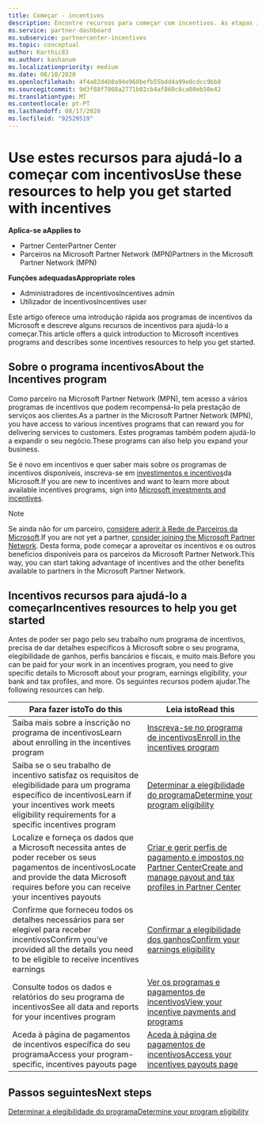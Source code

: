 ```yaml
---
title: Começar - incentivos
description: Encontre recursos para começar com incentivos. As etapas incluem confirmar que cumpre os requisitos de elegibilidade e submeter dados bancários, fiscais e de pagamento.
ms.service: partner-dashboard
ms.subservice: partnercenter-incentives
ms.topic: conceptual
author: Karthic83
ms.author: kashanum
ms.localizationpriority: medium
ms.date: 08/10/2020
ms.openlocfilehash: 4f4a82d4b8a94e960befb55bdd4a99e0cdcc9bb0
ms.sourcegitcommit: 9d3f88f7008a2771b02cb4af860c6ca00eb50e42
ms.translationtype: MT
ms.contentlocale: pt-PT
ms.lasthandoff: 08/17/2020
ms.locfileid: "92529519"
---
```

# <a name="use-these-resources-to-help-you-get-started-with-incentives"></a><span data-ttu-id="09085-104">Use estes recursos para ajudá-lo a começar com incentivos</span><span class="sxs-lookup"><span data-stu-id="09085-104">Use these resources to help you get started with incentives</span></span>

<span data-ttu-id="09085-105">**Aplica-se a**</span><span class="sxs-lookup"><span data-stu-id="09085-105">**Applies to**</span></span>

- <span data-ttu-id="09085-106">Partner Center</span><span class="sxs-lookup"><span data-stu-id="09085-106">Partner Center</span></span>
- <span data-ttu-id="09085-107">Parceiros na Microsoft Partner Network (MPN)</span><span class="sxs-lookup"><span data-stu-id="09085-107">Partners in the Microsoft Partner Network (MPN)</span></span>

<span data-ttu-id="09085-108">**Funções adequadas**</span><span class="sxs-lookup"><span data-stu-id="09085-108">**Appropriate roles**</span></span>

- <span data-ttu-id="09085-109">Administradores de incentivos</span><span class="sxs-lookup"><span data-stu-id="09085-109">Incentives admin</span></span>
- <span data-ttu-id="09085-110">Utilizador de incentivos</span><span class="sxs-lookup"><span data-stu-id="09085-110">Incentives user</span></span>

<span data-ttu-id="09085-111">Este artigo oferece uma introdução rápida aos programas de incentivos da Microsoft e descreve alguns recursos de incentivos para ajudá-lo a começar.</span><span class="sxs-lookup"><span data-stu-id="09085-111">This article offers a quick introduction to Microsoft incentives programs and describes some incentives resources to help you get started.</span></span>

## <a name="about-the-incentives-program"></a><span data-ttu-id="09085-112">Sobre o programa incentivos</span><span class="sxs-lookup"><span data-stu-id="09085-112">About the Incentives program</span></span>

<span data-ttu-id="09085-113">Como parceiro na Microsoft Partner Network (MPN), tem acesso a vários programas de incentivos que podem recompensá-lo pela prestação de serviços aos clientes.</span><span class="sxs-lookup"><span data-stu-id="09085-113">As a partner in the Microsoft Partner Network (MPN), you have access to various incentives programs that can reward you for delivering services to customers.</span></span> <span data-ttu-id="09085-114">Estes programas também podem ajudá-lo a expandir o seu negócio.</span><span class="sxs-lookup"><span data-stu-id="09085-114">These programs can also help you expand your business.</span></span>

<span data-ttu-id="09085-115">Se é novo em incentivos e quer saber mais sobre os programas de incentivos disponíveis, inscreva-se em [investimentos e incentivos](https://partner.microsoft.com/membership/partner-incentives)da Microsoft.</span><span class="sxs-lookup"><span data-stu-id="09085-115">If you are new to incentives and want to learn more about available incentives programs, sign into [Microsoft investments and incentives](https://partner.microsoft.com/membership/partner-incentives).</span></span>

> [!NOTE]
> <span data-ttu-id="09085-116">Se ainda não for um parceiro, [considere aderir à Rede de Parceiros da Microsoft](https://partner.microsoft.com/membership).</span><span class="sxs-lookup"><span data-stu-id="09085-116">If you are not yet a partner, [consider joining the Microsoft Partner Network](https://partner.microsoft.com/membership).</span></span> <span data-ttu-id="09085-117">Desta forma, pode começar a aproveitar os incentivos e os outros benefícios disponíveis para os parceiros da Microsoft Partner Network.</span><span class="sxs-lookup"><span data-stu-id="09085-117">This way, you can start taking advantage of incentives and the other benefits available to partners in the Microsoft Partner Network.</span></span>  

## <a name="incentives-resources-to-help-you-get-started"></a><span data-ttu-id="09085-118">Incentivos recursos para ajudá-lo a começar</span><span class="sxs-lookup"><span data-stu-id="09085-118">Incentives resources to help you get started</span></span>

<span data-ttu-id="09085-119">Antes de poder ser pago pelo seu trabalho num programa de incentivos, precisa de dar detalhes específicos à Microsoft sobre o seu programa, elegibilidade de ganhos, perfis bancários e fiscais, e muito mais.</span><span class="sxs-lookup"><span data-stu-id="09085-119">Before you can be paid for your work in an incentives program, you need to give specific details to Microsoft about your program, earnings eligibility, your bank and tax profiles, and more.</span></span> <span data-ttu-id="09085-120">Os seguintes recursos podem ajudar.</span><span class="sxs-lookup"><span data-stu-id="09085-120">The following resources can help.</span></span>

|  <span data-ttu-id="09085-121">**Para fazer isto**</span><span class="sxs-lookup"><span data-stu-id="09085-121">**To do this**</span></span>  |  <span data-ttu-id="09085-122">**Leia isto**</span><span class="sxs-lookup"><span data-stu-id="09085-122">**Read this**</span></span>  |
|--------------|-----------|
| <span data-ttu-id="09085-123">Saiba mais sobre a inscrição no programa de incentivos</span><span class="sxs-lookup"><span data-stu-id="09085-123">Learn about enrolling in the incentives program</span></span> | [<span data-ttu-id="09085-124">Inscreva-se no programa de incentivos</span><span class="sxs-lookup"><span data-stu-id="09085-124">Enroll in the incentives program</span></span>](incentives-enroll.md)  |
| <span data-ttu-id="09085-125">Saiba se o seu trabalho de incentivo satisfaz os requisitos de elegibilidade para um programa específico de incentivos</span><span class="sxs-lookup"><span data-stu-id="09085-125">Learn if your incentives work meets eligibility requirements for a specific incentives program</span></span> | [<span data-ttu-id="09085-126">Determinar a elegibilidade do programa</span><span class="sxs-lookup"><span data-stu-id="09085-126">Determine your program eligibility</span></span>](incentives-determined-your-program-eligibility.md)  |
| <span data-ttu-id="09085-127">Localize e forneça os dados que a Microsoft necessita antes de poder receber os seus pagamentos de incentivos</span><span class="sxs-lookup"><span data-stu-id="09085-127">Locate and provide the data Microsoft requires before you can receive your incentives payouts</span></span> | [<span data-ttu-id="09085-128">Criar e gerir perfis de pagamento e impostos no Partner Center</span><span class="sxs-lookup"><span data-stu-id="09085-128">Create and manage payout and tax profiles in Partner Center</span></span>](incentives-create-and-manage-your-payout-and-tax-profiles.md)  |
| <span data-ttu-id="09085-129">Confirme que forneceu todos os detalhes necessários para ser elegível para receber incentivos</span><span class="sxs-lookup"><span data-stu-id="09085-129">Confirm you’ve provided all the details you need to be eligible to receive incentives earnings</span></span> | [<span data-ttu-id="09085-130">Confirmar a elegibilidade dos ganhos</span><span class="sxs-lookup"><span data-stu-id="09085-130">Confirm your earnings eligibility</span></span>](incentives-confirm-your-earnings-eligibility.md)  |
| <span data-ttu-id="09085-131">Consulte todos os dados e relatórios do seu programa de incentivos</span><span class="sxs-lookup"><span data-stu-id="09085-131">See all data and reports for your incentives program</span></span> | [<span data-ttu-id="09085-132">Ver os programas e pagamentos de incentivos</span><span class="sxs-lookup"><span data-stu-id="09085-132">View your incentive payments and programs</span></span>](understand-incentive-payouts.md)  |
| <span data-ttu-id="09085-133">Aceda à página de pagamentos de incentivos específica do seu programa</span><span class="sxs-lookup"><span data-stu-id="09085-133">Access your program-specific, incentives payouts page</span></span> | [<span data-ttu-id="09085-134">Aceda à página de pagamentos de incentivos</span><span class="sxs-lookup"><span data-stu-id="09085-134">Access your incentives payouts page</span></span>](incentives-unified-user-guide.md)  |

## <a name="next-steps"></a><span data-ttu-id="09085-135">Passos seguintes</span><span class="sxs-lookup"><span data-stu-id="09085-135">Next steps</span></span>

[<span data-ttu-id="09085-136">Determinar a elegibilidade do programa</span><span class="sxs-lookup"><span data-stu-id="09085-136">Determine your program eligibility</span></span>](incentives-determined-your-program-eligibility.md)